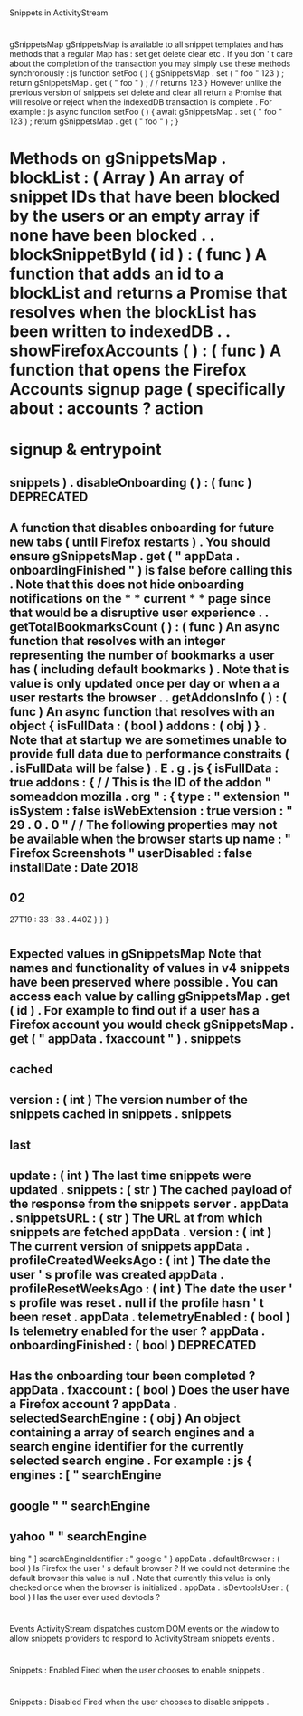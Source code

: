 #
Snippets
in
ActivityStream
#
#
gSnippetsMap
gSnippetsMap
is
available
to
all
snippet
templates
and
has
methods
that
a
regular
Map
has
:
set
get
delete
clear
etc
.
If
you
don
'
t
care
about
the
completion
of
the
transaction
you
may
simply
use
these
methods
synchronously
:
js
function
setFoo
(
)
{
gSnippetsMap
.
set
(
"
foo
"
123
)
;
return
gSnippetsMap
.
get
(
"
foo
"
)
;
/
/
returns
123
}
However
unlike
the
previous
version
of
snippets
set
delete
and
clear
all
return
a
Promise
that
will
resolve
or
reject
when
the
indexedDB
transaction
is
complete
.
For
example
:
js
async
function
setFoo
(
)
{
await
gSnippetsMap
.
set
(
"
foo
"
123
)
;
return
gSnippetsMap
.
get
(
"
foo
"
)
;
}
#
#
#
Methods
on
gSnippetsMap
.
blockList
:
(
Array
)
An
array
of
snippet
IDs
that
have
been
blocked
by
the
users
or
an
empty
array
if
none
have
been
blocked
.
.
blockSnippetById
(
id
)
:
(
func
)
A
function
that
adds
an
id
to
a
blockList
and
returns
a
Promise
that
resolves
when
the
blockList
has
been
written
to
indexedDB
.
.
showFirefoxAccounts
(
)
:
(
func
)
A
function
that
opens
the
Firefox
Accounts
signup
page
(
specifically
about
:
accounts
?
action
=
signup
&
entrypoint
=
snippets
)
.
disableOnboarding
(
)
:
(
func
)
DEPRECATED
-
A
function
that
disables
onboarding
for
future
new
tabs
(
until
Firefox
restarts
)
.
You
should
ensure
gSnippetsMap
.
get
(
"
appData
.
onboardingFinished
"
)
is
false
before
calling
this
.
Note
that
this
does
not
hide
onboarding
notifications
on
the
*
*
current
*
*
page
since
that
would
be
a
disruptive
user
experience
.
.
getTotalBookmarksCount
(
)
:
(
func
)
An
async
function
that
resolves
with
an
integer
representing
the
number
of
bookmarks
a
user
has
(
including
default
bookmarks
)
.
Note
that
is
value
is
only
updated
once
per
day
or
when
a
a
user
restarts
the
browser
.
.
getAddonsInfo
(
)
:
(
func
)
An
async
function
that
resolves
with
an
object
{
isFullData
:
(
bool
)
addons
:
(
obj
)
}
.
Note
that
at
startup
we
are
sometimes
unable
to
provide
full
data
due
to
performance
constraits
(
.
isFullData
will
be
false
)
.
E
.
g
.
js
{
isFullData
:
true
addons
:
{
/
/
This
is
the
ID
of
the
addon
"
someaddon
mozilla
.
org
"
:
{
type
:
"
extension
"
isSystem
:
false
isWebExtension
:
true
version
:
"
29
.
0
.
0
"
/
/
The
following
properties
may
not
be
available
when
the
browser
starts
up
name
:
"
Firefox
Screenshots
"
userDisabled
:
false
installDate
:
Date
2018
-
02
-
27T19
:
33
:
33
.
440Z
}
}
}
#
#
#
Expected
values
in
gSnippetsMap
Note
that
names
and
functionality
of
values
in
v4
snippets
have
been
preserved
where
possible
.
You
can
access
each
value
by
calling
gSnippetsMap
.
get
(
id
)
.
For
example
to
find
out
if
a
user
has
a
Firefox
account
you
would
check
gSnippetsMap
.
get
(
"
appData
.
fxaccount
"
)
.
snippets
-
cached
-
version
:
(
int
)
The
version
number
of
the
snippets
cached
in
snippets
.
snippets
-
last
-
update
:
(
int
)
The
last
time
snippets
were
updated
.
snippets
:
(
str
)
The
cached
payload
of
the
response
from
the
snippets
server
.
appData
.
snippetsURL
:
(
str
)
The
URL
at
from
which
snippets
are
fetched
appData
.
version
:
(
int
)
The
current
version
of
snippets
appData
.
profileCreatedWeeksAgo
:
(
int
)
The
date
the
user
'
s
profile
was
created
appData
.
profileResetWeeksAgo
:
(
int
)
The
date
the
user
'
s
profile
was
reset
.
null
if
the
profile
hasn
'
t
been
reset
.
appData
.
telemetryEnabled
:
(
bool
)
Is
telemetry
enabled
for
the
user
?
appData
.
onboardingFinished
:
(
bool
)
DEPRECATED
-
Has
the
onboarding
tour
been
completed
?
appData
.
fxaccount
:
(
bool
)
Does
the
user
have
a
Firefox
account
?
appData
.
selectedSearchEngine
:
(
obj
)
An
object
containing
a
array
of
search
engines
and
a
search
engine
identifier
for
the
currently
selected
search
engine
.
For
example
:
js
{
engines
:
[
"
searchEngine
-
google
"
"
searchEngine
-
yahoo
"
"
searchEngine
-
bing
"
]
searchEngineIdentifier
:
"
google
"
}
appData
.
defaultBrowser
:
(
bool
)
Is
Firefox
the
user
'
s
default
browser
?
If
we
could
not
determine
the
default
browser
this
value
is
null
.
Note
that
currently
this
value
is
only
checked
once
when
the
browser
is
initialized
.
appData
.
isDevtoolsUser
:
(
bool
)
Has
the
user
ever
used
devtools
?
#
#
Events
ActivityStream
dispatches
custom
DOM
events
on
the
window
to
allow
snippets
providers
to
respond
to
ActivityStream
snippets
events
.
#
#
#
Snippets
:
Enabled
Fired
when
the
user
chooses
to
enable
snippets
.
#
#
#
Snippets
:
Disabled
Fired
when
the
user
chooses
to
disable
snippets
.
